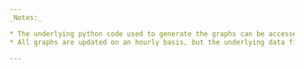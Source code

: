 ```yaml
---
_Notes:_

* The underlying python code used to generate the graphs can be accessed in the form of a Jupyter notebook [here](https://github.com/paulknewton/covid-ml/blob/master/covid.ipynb). Github will show this as HTML, but it is not updated dynamically. [This HTML version of the notebook](covid.html) is updated hourly.
* All graphs are updated on an hourly basis, but the underlying data files from the [European Centre for Disease Prevention and Control](https://www.ecdc.europa.eu) are only updated daily (more details [here](https://www.ecdc.europa.eu/en/covid-19/data-collection)).

---
```

